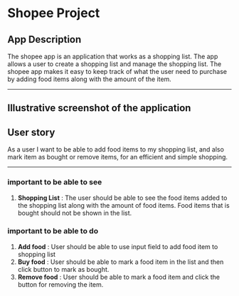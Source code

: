 # Shopee Project

## App Description
The shopee app is an application that works as a shopping list. The app allows a user to create a shopping list and manage the shopping list. The shopee app makes it easy to keep track of what the user need to purchase by adding food items along with the amount of the item. 
___
## Illustrative screenshot of the application

## User story
As a user I want to be able to add food items to my shopping list, and also mark item as bought or remove items, for an efficient and simple shopping.
_____
### important to be able to see
1. **Shopping List** : The user should be able to see the food items added to the shopping list along with the amount of food items. Food items that is bought should not be shown in the list.

### important to be able to do
1. **Add food** : User should be able to use input field to add food item to shopping list
2. **Buy food** : User should be able to mark a food item in the list and then click button to mark as bought. 
3. **Remove food** : User should be able to mark a food item and click the button for removing the item. 


